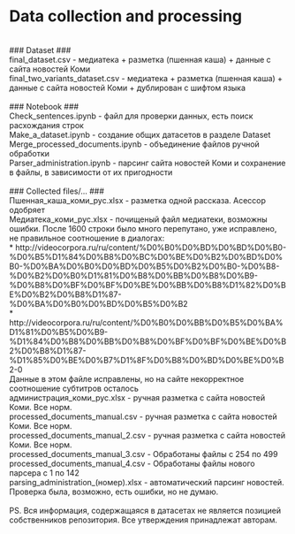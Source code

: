 # Data collection and processing #
<br>
### Dataset ### <br>
final_dataset.csv - медиатека + разметка (пшенная каша) + данные с сайта новостей Коми <br>
final_two_variants_dataset.csv - медиатека + разметка (пшенная каша) + данные с сайта новостей Коми + дублирован с шифтом языка <br>
<br>
### Notebook ### <br>
Check_sentences.ipynb - файл для проверки данных, есть поиск расхождания строк <br>
Make_a_dataset.ipynb - создание общих датасетов в разделе Dataset <br>
Merge_processed_documents.ipynb - объединение файлов ручной обработки <br>
Parser_administration.ipynb - парсинг сайта новостей Коми и сохранение в файлы, в зависимости от их пригодности <br>
<br>
### Collected files/...  ### <br>
Пшенная_каша_коми_рус.xlsx - разметка одной рассказа. Асессор одобряет <br>
Медиатека_коми_рус.xlsx - почищеный файл медиатеки, возможны ошибки. После 1600 строки было много перепутано, уже исправлено, не правильное соотношение в диалогах: <br>
* http://videocorpora.ru/ru/content/%D0%B0%D0%BD%D0%BD%D0%B0-%D0%B5%D1%84%D0%B8%D0%BC%D0%BE%D0%B2%D0%BD%D0%B0-%D0%BA%D0%B0%D0%BD%D0%B5%D0%B2%D0%B0-%D0%B8-%D0%B2%D0%B0%D1%81%D0%B8%D0%BB%D0%B8%D0%B9-%D0%B8%D0%BF%D0%BF%D0%BE%D0%BB%D0%B8%D1%82%D0%BE%D0%B2%D0%B8%D1%87-%D0%BA%D0%B0%D0%BD%D0%B5%D0%B2 <br>
* http://videocorpora.ru/ru/content/%D0%B0%D0%BB%D0%B5%D0%BA%D1%81%D0%B5%D0%B9-%D1%84%D0%B8%D0%BB%D0%B8%D0%BF%D0%BF%D0%BE%D0%B2%D0%B8%D1%87-%D1%85%D0%BE%D0%B7%D1%8F%D0%B8%D0%BD%D0%BE%D0%B2-0 <br> 
Данные в этом файле исправлены, но на сайте некорректное соотношение субтитров осталось <br>
администрация_коми_рус.xlsx - ручная разметка с сайта новостей Коми. Все норм. <br>
processed_documents_manual.csv - ручная разметка с сайта новостей Коми. Все норм. <br>
processed_documents_manual_2.csv - ручная разметка с сайта новостей Коми. Все норм. <br>
processed_documents_manual_3.csv - Обработаны файлы с 254 по 499 <br>
processed_documents_manual_4.csv - Обработаны файлы нового парсера с 1 по 142 <br>
parsing_administration_(номер).xlsx - автоматический парсинг новостей. Проверка была, возможно, есть ошибки, но не думаю. <br>
<br>
PS. Вся информация, содержащаяся в датасетах не является позицией собственников репозитория. Все утверждения принадлежат авторам.
